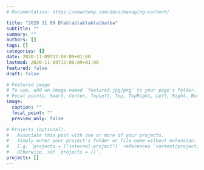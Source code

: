 ```yaml
---
# Documentation: https://wowchemy.com/docs/managing-content/

title: "2020 11 09 Blablablablablalbalba"
subtitle: ""
summary: ""
authors: []
tags: []
categories: []
date: 2020-11-09T12:08:09+01:00
lastmod: 2020-11-09T12:08:09+01:00
featured: false
draft: false

# Featured image
# To use, add an image named `featured.jpg/png` to your page's folder.
# Focal points: Smart, Center, TopLeft, Top, TopRight, Left, Right, BottomLeft, Bottom, BottomRight.
image:
  caption: ""
  focal_point: ""
  preview_only: false

# Projects (optional).
#   Associate this post with one or more of your projects.
#   Simply enter your project's folder or file name without extension.
#   E.g. `projects = ["internal-project"]` references `content/project/deep-learning/index.md`.
#   Otherwise, set `projects = []`.
projects: []
---
```

